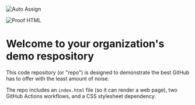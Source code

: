 ![Auto Assign](https://github.com/Hack-Canada/demo-repository/actions/workflows/auto-assign.yml/badge.svg)

![Proof HTML](https://github.com/Hack-Canada/demo-repository/actions/workflows/proof-html.yml/badge.svg)

# Welcome to your organization's demo respository
This code repository (or "repo") is designed to demonstrate the best GitHub has to offer with the least amount of noise.

The repo includes an `index.html` file (so it can render a web page), two GitHub Actions workflows, and a CSS stylesheet dependency.
